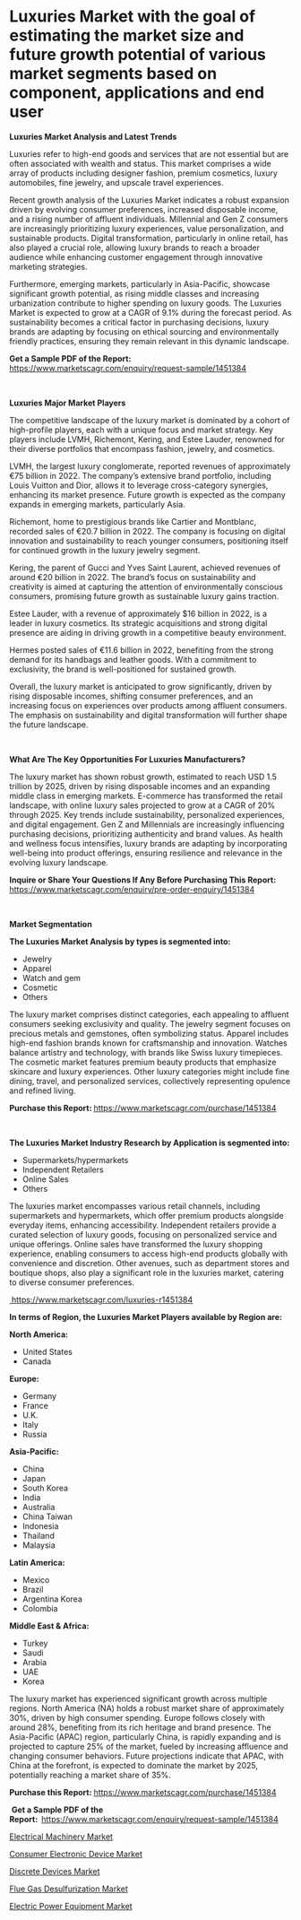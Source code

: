 <p><h1>Luxuries Market with the goal of estimating the market size and future growth potential of various market segments based on component, applications and end user</h1></p><p><strong>Luxuries Market Analysis and Latest Trends</strong></p>
<p><p>Luxuries refer to high-end goods and services that are not essential but are often associated with wealth and status. This market comprises a wide array of products including designer fashion, premium cosmetics, luxury automobiles, fine jewelry, and upscale travel experiences. </p><p>Recent growth analysis of the Luxuries Market indicates a robust expansion driven by evolving consumer preferences, increased disposable income, and a rising number of affluent individuals. Millennial and Gen Z consumers are increasingly prioritizing luxury experiences, value personalization, and sustainable products. Digital transformation, particularly in online retail, has also played a crucial role, allowing luxury brands to reach a broader audience while enhancing customer engagement through innovative marketing strategies.</p><p>Furthermore, emerging markets, particularly in Asia-Pacific, showcase significant growth potential, as rising middle classes and increasing urbanization contribute to higher spending on luxury goods. The Luxuries Market is expected to grow at a CAGR of 9.1% during the forecast period. As sustainability becomes a critical factor in purchasing decisions, luxury brands are adapting by focusing on ethical sourcing and environmentally friendly practices, ensuring they remain relevant in this dynamic landscape.</p></p>
<p><strong>Get a Sample PDF of the Report:&nbsp;</strong> <a href="https://www.marketscagr.com/enquiry/request-sample/1451384?utm_campaign=1836&utm_medium=2&utm_source=Github&utm_content=ia&utm_term=09032025&utm_id=luxuries">https://www.marketscagr.com/enquiry/request-sample/1451384</a></p>
<p>&nbsp;</p>
<p><strong>Luxuries Major Market Players</strong></p>
<p><p>The competitive landscape of the luxury market is dominated by a cohort of high-profile players, each with a unique focus and market strategy. Key players include LVMH, Richemont, Kering, and Estee Lauder, renowned for their diverse portfolios that encompass fashion, jewelry, and cosmetics.</p><p>LVMH, the largest luxury conglomerate, reported revenues of approximately €75 billion in 2022. The company’s extensive brand portfolio, including Louis Vuitton and Dior, allows it to leverage cross-category synergies, enhancing its market presence. Future growth is expected as the company expands in emerging markets, particularly Asia.</p><p>Richemont, home to prestigious brands like Cartier and Montblanc, recorded sales of €20.7 billion in 2022. The company is focusing on digital innovation and sustainability to reach younger consumers, positioning itself for continued growth in the luxury jewelry segment.</p><p>Kering, the parent of Gucci and Yves Saint Laurent, achieved revenues of around €20 billion in 2022. The brand’s focus on sustainability and creativity is aimed at capturing the attention of environmentally conscious consumers, promising future growth as sustainable luxury gains traction.</p><p>Estee Lauder, with a revenue of approximately $16 billion in 2022, is a leader in luxury cosmetics. Its strategic acquisitions and strong digital presence are aiding in driving growth in a competitive beauty environment.</p><p>Hermes posted sales of €11.6 billion in 2022, benefiting from the strong demand for its handbags and leather goods. With a commitment to exclusivity, the brand is well-positioned for sustained growth.</p><p>Overall, the luxury market is anticipated to grow significantly, driven by rising disposable incomes, shifting consumer preferences, and an increasing focus on experiences over products among affluent consumers. The emphasis on sustainability and digital transformation will further shape the future landscape.</p></p>
<p>&nbsp;</p>
<p><strong>What Are The Key Opportunities For Luxuries Manufacturers?</strong></p>
<p><p>The luxury market has shown robust growth, estimated to reach USD 1.5 trillion by 2025, driven by rising disposable incomes and an expanding middle class in emerging markets. E-commerce has transformed the retail landscape, with online luxury sales projected to grow at a CAGR of 20% through 2025. Key trends include sustainability, personalized experiences, and digital engagement. Gen Z and Millennials are increasingly influencing purchasing decisions, prioritizing authenticity and brand values. As health and wellness focus intensifies, luxury brands are adapting by incorporating well-being into product offerings, ensuring resilience and relevance in the evolving luxury landscape.</p></p>
<p><strong>Inquire or Share Your Questions If Any Before Purchasing This Report:</strong> <a href="https://www.marketscagr.com/enquiry/pre-order-enquiry/1451384?utm_campaign=1836&utm_medium=2&utm_source=Github&utm_content=ia&utm_term=09032025&utm_id=luxuries">https://www.marketscagr.com/enquiry/pre-order-enquiry/1451384</a></p>
<p>&nbsp;</p>
<p><strong>Market Segmentation</strong></p>
<p><strong>The Luxuries Market Analysis by types is segmented into:</strong></p>
<p><ul><li>Jewelry</li><li>Apparel</li><li>Watch and gem</li><li>Cosmetic</li><li>Others</li></ul></p>
<p><p>The luxury market comprises distinct categories, each appealing to affluent consumers seeking exclusivity and quality. The jewelry segment focuses on precious metals and gemstones, often symbolizing status. Apparel includes high-end fashion brands known for craftsmanship and innovation. Watches balance artistry and technology, with brands like Swiss luxury timepieces. The cosmetic market features premium beauty products that emphasize skincare and luxury experiences. Other luxury categories might include fine dining, travel, and personalized services, collectively representing opulence and refined living.</p></p>
<p><strong>Purchase this Report:&nbsp;</strong><a href="https://www.marketscagr.com/purchase/1451384?utm_campaign=1836&utm_medium=2&utm_source=Github&utm_content=ia&utm_term=09032025&utm_id=luxuries">https://www.marketscagr.com/purchase/1451384</a></p>
<p>&nbsp;</p>
<p><strong>The Luxuries Market Industry Research by Application is segmented into:</strong></p>
<p><ul><li>Supermarkets/hypermarkets</li><li>Independent Retailers</li><li>Online Sales</li><li>Others</li></ul></p>
<p><p>The luxuries market encompasses various retail channels, including supermarkets and hypermarkets, which offer premium products alongside everyday items, enhancing accessibility. Independent retailers provide a curated selection of luxury goods, focusing on personalized service and unique offerings. Online sales have transformed the luxury shopping experience, enabling consumers to access high-end products globally with convenience and discretion. Other avenues, such as department stores and boutique shops, also play a significant role in the luxuries market, catering to diverse consumer preferences.</p></p>
<p><a href="https://www.marketscagr.com/luxuries-r1451384?utm_campaign=1836&utm_medium=2&utm_source=Github&utm_content=ia&utm_term=09032025&utm_id=luxuries">&nbsp;https://www.marketscagr.com/luxuries-r1451384</a></p>
<p><strong>In terms of Region, the Luxuries Market Players available by Region are:</strong></p>
<p>
    <p> <strong> North America: </strong>
        <ul>
            <li>United States</li>
            <li>Canada</li>
        </ul>
        </p> 
    <p> <strong> Europe: </strong>
        <ul>
            <li>Germany</li>
            <li>France</li>
            <li>U.K.</li>
            <li>Italy</li>
            <li>Russia</li>
        </ul>
        </p> 
    <p> <strong> Asia-Pacific: </strong>
        <ul>
            <li>China</li>
            <li>Japan</li>
            <li>South Korea</li>
            <li>India</li>
            <li>Australia</li>
            <li>China Taiwan</li>
            <li>Indonesia</li>
            <li>Thailand</li>
            <li>Malaysia</li>
        </ul>
        </p> 
    <p> <strong> Latin America: </strong>
        <ul>
            <li>Mexico</li>
            <li>Brazil</li>
            <li>Argentina Korea</li>
            <li>Colombia</li>
        </ul>
        </p> 
    <p> <strong> Middle East & Africa: </strong>
        <ul>
            <li>Turkey</li>
            <li>Saudi</li>
            <li>Arabia</li>
            <li>UAE</li>
            <li>Korea</li>
        </ul>
    </p>
    </p>
<p><p>The luxury market has experienced significant growth across multiple regions. North America (NA) holds a robust market share of approximately 30%, driven by high consumer spending. Europe follows closely with around 28%, benefiting from its rich heritage and brand presence. The Asia-Pacific (APAC) region, particularly China, is rapidly expanding and is projected to capture 25% of the market, fueled by increasing affluence and changing consumer behaviors. Future projections indicate that APAC, with China at the forefront, is expected to dominate the market by 2025, potentially reaching a market share of 35%.</p></p>
<p><strong>Purchase this Report: </strong><a href="https://www.marketscagr.com/purchase/1451384?utm_campaign=1836&utm_medium=2&utm_source=Github&utm_content=ia&utm_term=09032025&utm_id=luxuries">https://www.marketscagr.com/purchase/1451384</a></p>
<p>&nbsp;<strong>Get a Sample PDF of the Report:&nbsp;&nbsp;</strong><a href="https://www.marketscagr.com/enquiry/request-sample/1451384?utm_campaign=1836&utm_medium=2&utm_source=Github&utm_content=ia&utm_term=09032025&utm_id=luxuries">https://www.marketscagr.com/enquiry/request-sample/1451384</a></p>
<p><strong></strong></p>
<p><p><a href="https://github.com/nacarnzina/Market-Research-Report-List-1/blob/main/electrical-machinery-market.md?utm_campaign=1836&utm_medium=2&utm_source=Github&utm_content=ia&utm_term=09032025&utm_id=luxuries">Electrical Machinery Market</a></p><p><a href="https://github.com/giulyankela/Market-Research-Report-List-1/blob/main/consumer-electronic-device-market.md?utm_campaign=1836&utm_medium=2&utm_source=Github&utm_content=ia&utm_term=09032025&utm_id=luxuries">Consumer Electronic Device Market</a></p><p><a href="https://github.com/theyasnare5w/Market-Research-Report-List-1/blob/main/discrete-devices-market.md?utm_campaign=1836&utm_medium=2&utm_source=Github&utm_content=ia&utm_term=09032025&utm_id=luxuries">Discrete Devices Market</a></p><p><a href="https://github.com/kaidaloeckf7/Market-Research-Report-List-1/blob/main/flue-gas-desulfurization-market.md?utm_campaign=1836&utm_medium=2&utm_source=Github&utm_content=ia&utm_term=09032025&utm_id=luxuries">Flue Gas Desulfurization Market</a></p><p><a href="https://github.com/kishtohalsn/Market-Research-Report-List-1/blob/main/electric-power-equipment-market.md?utm_campaign=1836&utm_medium=2&utm_source=Github&utm_content=ia&utm_term=09032025&utm_id=luxuries">Electric Power Equipment Market</a></p></p>